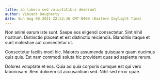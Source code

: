 ```yaml
---
title: ab libero sed voluptatibus deserunt
author: Vincent Daugherty
date: Sun Aug 08 2021 22:52:36 GMT-0400 (Eastern Daylight Time)
---
```

Non animi earum iste sunt. Saepe eos eligendi consectetur. Sint nihil nostrum. Distinctio placeat et est distinctio reiciendis. Blanditiis itaque et sunt molestiae aut consectetur ut.

 Consectetur facilis modi hic. Maiores assumenda quisquam quam ducimus quis quis. Est nam commodi soluta hic provident quas ad sapiente rerum.

 Dolores voluptate et eos. Quia ad quia corporis cumque est qui vero laboriosam. Rem dolorem sit accusantium sed. Nihil sed error quae.